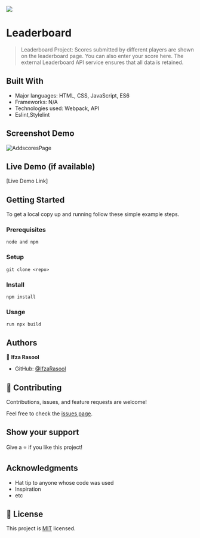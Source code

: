 ![](https://img.shields.io/badge/Microverse-blueviolet)

# Leaderboard

> Leaderboard Project: Scores submitted by different players are shown on the leaderboard page. You can also enter your score here. The external Leaderboard API service ensures that all data is retained.

## Built With

- Major languages: HTML, CSS, JavaScript, ES6
- Frameworks: N/A
- Technologies used: Webpack, API
- Eslint,Stylelint

## Screenshot Demo

![AddscoresPage](./images/demo.jpg)

## Live Demo (if available)

[Live Demo Link]

## Getting Started

To get a local copy up and running follow these simple example steps.

### Prerequisites

`node and npm`

### Setup

`git clone <repo>`

### Install

`npm install`

### Usage

`run npx build`

## Authors

👤 **Ifza Rasool**

- GitHub: [@IfzaRasool](https://github.com/IfzaRasool)

## 🤝 Contributing

Contributions, issues, and feature requests are welcome!

Feel free to check the [issues page](../../issues/).

## Show your support

Give a ⭐️ if you like this project!

## Acknowledgments

- Hat tip to anyone whose code was used
- Inspiration
- etc

## 📝 License

This project is [MIT](./MIT.md) licensed.
